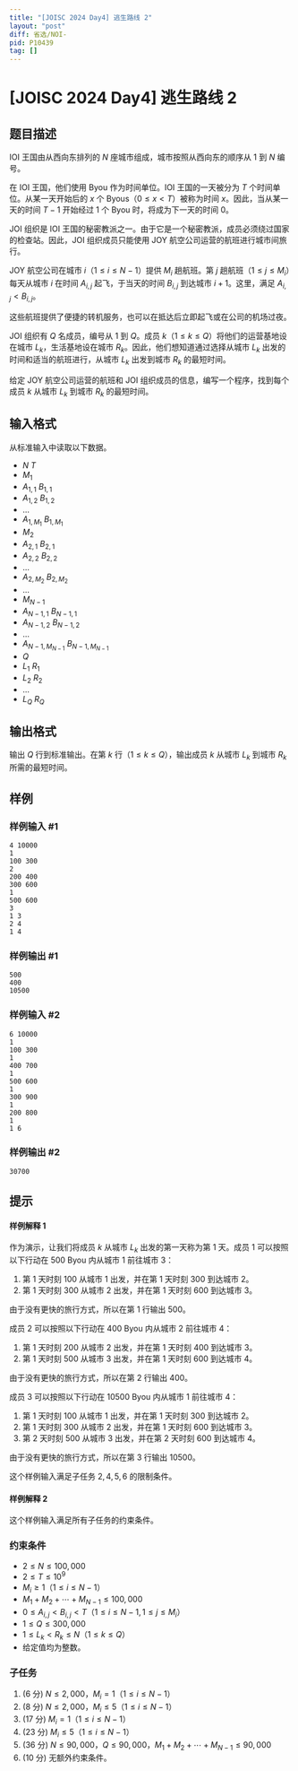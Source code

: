 ```yaml
---
title: "[JOISC 2024 Day4] 逃生路线 2"
layout: "post"
diff: 省选/NOI-
pid: P10439
tag: []
---
```

# [JOISC 2024 Day4] 逃生路线 2
## 题目描述

IOI 王国由从西向东排列的 $N$ 座城市组成，城市按照从西向东的顺序从 $1$ 到 $N$ 编号。

在 IOI 王国，他们使用 Byou 作为时间单位。IOI 王国的一天被分为 $T$ 个时间单位。从某一天开始后的 $x$ 个 Byous（$0 \leq x < T$）被称为时间 $x$。因此，当从某一天的时间 $T - 1$ 开始经过 $1$ 个 Byou 时，将成为下一天的时间 $0$。

JOI 组织是 IOI 王国的秘密教派之一。由于它是一个秘密教派，成员必须绕过国家的检查站。因此，JOI 组织成员只能使用 JOY 航空公司运营的航班进行城市间旅行。

JOY 航空公司在城市 $i$（$1 \leq i \leq N - 1$）提供 $M_i$ 趟航班。第 $j$ 趟航班（$1 \leq j \leq M_i$）每天从城市 $i$ 在时间 $A_{i,j}$ 起飞，于当天的时间 $B_{i,j}$ 到达城市 $i + 1$。这里，满足 $A_{i,j} < B_{i,j}$。

这些航班提供了便捷的转机服务，也可以在抵达后立即起飞或在公司的机场过夜。

JOI 组织有 $Q$ 名成员，编号从 $1$ 到 $Q$。成员 $k$（$1 \leq k \leq Q$）将他们的运营基地设在城市 $L_k$，生活基地设在城市 $R_k$。因此，他们想知道通过选择从城市 $L_k$ 出发的时间和适当的航班进行，从城市 $L_k$ 出发到城市 $R_k$ 的最短时间。

给定 JOY 航空公司运营的航班和 JOI 组织成员的信息，编写一个程序，找到每个成员 $k$ 从城市 $L_k$ 到城市 $R_k$ 的最短时间。
## 输入格式

从标准输入中读取以下数据。

- $N$ $T$
- $M_1$
- $A_{1,1}$ $B_{1,1}$
- $A_{1,2}$ $B_{1,2}$
- ...
- $A_{1,M_1}$ $B_{1,M_1}$
- $M_2$
- $A_{2,1}$ $B_{2,1}$
- $A_{2,2}$ $B_{2,2}$
- ...
- $A_{2,M_2}$ $B_{2,M_2}$
- ...
- $M_{N-1}$
- $A_{N-1,1}$ $B_{N-1,1}$
- $A_{N-1,2}$ $B_{N-1,2}$
- ...
- $A_{N-1,M_{N-1}}$ $B_{N-1,M_{N-1}}$
- $Q$
- $L_1$ $R_1$
- $L_2$ $R_2$
- ...
- $L_Q$ $R_Q$

## 输出格式

输出 $Q$ 行到标准输出。在第 $k$ 行（$1 \leq k \leq Q$），输出成员 $k$ 从城市 $L_k$ 到城市 $R_k$ 所需的最短时间。

## 样例

### 样例输入 #1
```
4 10000
1
100 300
2
200 400
300 600
1
500 600
3
1 3
2 4
1 4
```
### 样例输出 #1
```
500
400
10500
```
### 样例输入 #2
```
6 10000
1
100 300
1
400 700
1
500 600
1
300 900
1
200 800
1
1 6

```
### 样例输出 #2
```
30700
```
## 提示

#### 样例解释 1

作为演示，让我们将成员 $k$ 从城市 $L_k$ 出发的第一天称为第 $1$ 天。成员 $1$ 可以按照以下行动在 $500$ Byou 内从城市 $1$ 前往城市 $3$：

1. 第 $1$ 天时刻 $100$ 从城市 $1$ 出发，并在第 $1$ 天时刻 $300$ 到达城市 $2$。
2. 第 $1$ 天时刻 $300$ 从城市 $2$ 出发，并在第 $1$ 天时刻 $600$ 到达城市 $3$。

由于没有更快的旅行方式，所以在第 $1$ 行输出 $500$。

成员 $2$ 可以按照以下行动在 $400$ Byou 内从城市 $2$ 前往城市 $4$：

1. 第 $1$ 天时刻 $200$ 从城市 $2$ 出发，并在第 $1$ 天时刻 $400$ 到达城市 $3$。
2. 第 $1$ 天时刻 $500$ 从城市 $3$ 出发，并在第 $1$ 天时刻 $600$ 到达城市 $4$。

由于没有更快的旅行方式，所以在第 $2$ 行输出 $400$。

成员 $3$ 可以按照以下行动在 $10500$ Byou 内从城市 $1$ 前往城市 $4$：

1. 第 $1$ 天时刻 $100$ 从城市 $1$ 出发，并在第 $1$ 天时刻 $300$ 到达城市 $2$。
2. 第 $1$ 天时刻 $300$ 从城市 $2$ 出发，并在第 $1$ 天时刻 $600$ 到达城市 $3$。
3. 第 $2$ 天时刻 $500$ 从城市 $3$ 出发，并在第 $2$ 天时刻 $600$ 到达城市 $4$。

由于没有更快的旅行方式，所以在第 $3$ 行输出 $10500$。

这个样例输入满足子任务 $2,4,5,6$ 的限制条件。


#### 样例解释 2

这个样例输入满足所有子任务的约束条件。

### 约束条件

- $2 \leq N \leq 100,000$
- $2 \leq T \leq 10^9$
- $M_i \geq 1$（$1 \leq i \leq N - 1$）
- $M_1 + M_2 + \cdots + M_{N-1} \leq 100,000$
- $0 \leq A_{i,j} < B_{i,j} < T$（$1 \leq i \leq N - 1, 1 \leq j \leq M_i$）
- $1 \leq Q \leq 300,000$
- $1 \leq L_k < R_k \leq N$（$1 \leq k \leq Q$）
- 给定值均为整数。

### 子任务

1. (6 分) $N \leq 2,000$，$M_i = 1$（$1 \leq i \leq N - 1$）
2. (8 分) $N \leq 2,000$，$M_i \leq 5$（$1 \leq i \leq N - 1$）
3. (17 分) $M_i = 1$（$1 \leq i \leq N - 1$）
4. (23 分) $M_i \leq 5$（$1 \leq i \leq N - 1$）
5. (36 分) $N \leq 90,000$，$Q \leq 90,000$，$M_1 + M_2 + \cdots + M_{N-1} \leq 90,000$
6. (10 分) 无额外约束条件。
